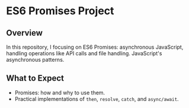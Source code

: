 # ES6 Promises Project

## Overview

In this repository, I focusing on ES6 Promises: asynchronous JavaScript, handling operations like API calls and file handling. JavaScript's asynchronous patterns.

## What to Expect

- Promises: how and why to use them.
- Practical implementations of `then`, `resolve`, `catch`, and `async/await`.
